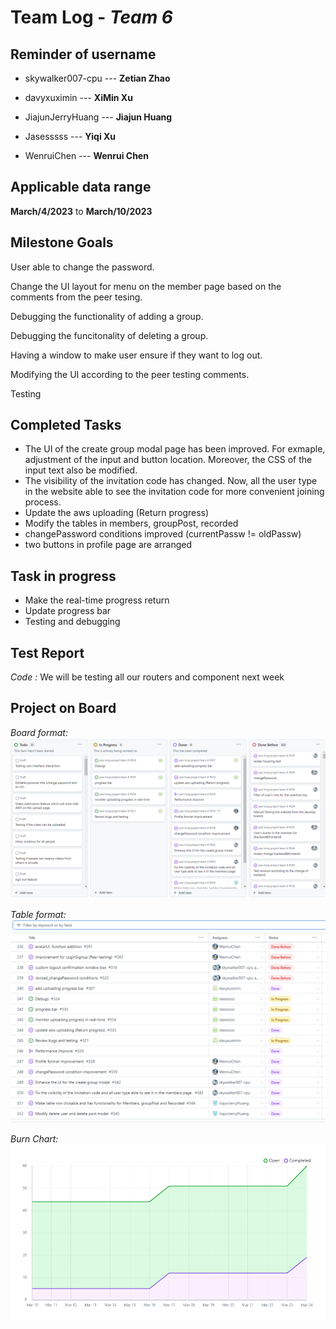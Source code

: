 # Team Log - _Team 6_

## Reminder of username 
* skywalker007-cpu --- **Zetian Zhao**

* davyxuximin --- **XiMin Xu**

* JiajunJerryHuang --- **Jiajun Huang**

* Jasesssss --- **Yiqi Xu**

* WenruiChen --- **Wenrui Chen**

## Applicable data range
**March/4/2023** to **March/10/2023**

## Milestone Goals
User able to change the password.

Change the UI layout for menu on the member page based on the comments from the peer tesing. 

Debugging the functionality of adding a group.

Debugging the funcitonality of deleting a group. 

Having a window to make user ensure if they want to log out. 

Modifying the UI according to the peer testing comments. 

Testing

## Completed Tasks 
* The UI of the create group modal page has been improved. For exmaple, adjustment of the input and button location. Moreover, the CSS of the input text also be modified. 
* The visibility of the invitation code has changed. Now, all the user type in the website able to see the invitation code for more convenient joining process. 
* Update the aws uploading (Return progress)
* Modify the tables in members, groupPost, recorded
* changePassword conditions improved (currentPassw != oldPassw)
* two buttons in profile page are arranged


## Task in progress
* Make the real-time progress return
* Update progress bar
* Testing and debugging

## Test Report
*Code :*
We will be testing all our routers and component next week

## Project on Board
*Board format:*
![Board](./Board.png)

*Table format:*
![Table](./Table.png)

*Burn Chart:*
![Chart](./Chart.png)